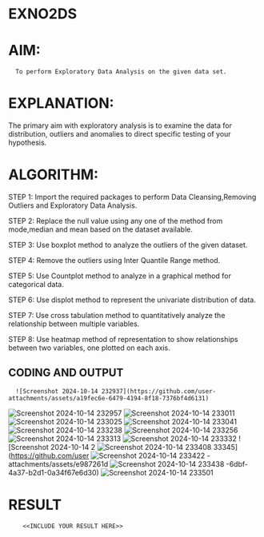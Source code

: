 # EXNO2DS
# AIM:
      To perform Exploratory Data Analysis on the given data set.
      
# EXPLANATION:
  The primary aim with exploratory analysis is to examine the data for distribution, outliers and anomalies to direct specific testing of your hypothesis.
  
# ALGORITHM:
STEP 1: Import the required packages to perform Data Cleansing,Removing Outliers and Exploratory Data Analysis.

STEP 2: Replace the null value using any one of the method from mode,median and mean based on the dataset available.

STEP 3: Use boxplot method to analyze the outliers of the given dataset.

STEP 4: Remove the outliers using Inter Quantile Range method.

STEP 5: Use Countplot method to analyze in a graphical method for categorical data.

STEP 6: Use displot method to represent the univariate distribution of data.

STEP 7: Use cross tabulation method to quantitatively analyze the relationship between multiple variables.

STEP 8: Use heatmap method of representation to show relationships between two variables, one plotted on each axis.

## CODING AND OUTPUT
      ![Screenshot 2024-10-14 232937](https://github.com/user-attachments/assets/a19fec6e-6479-4194-8f18-7376bf4d6131)
![Screenshot 2024-10-14 232957](https://github.com/user-attachments/assets/0a4d5a56-ac8e-49a7-86e6-15c9c6158a95)
![Screenshot 2024-10-14 233011](https://github.com/user-attachments/assets/cd3ef73e-ccb2-4cd1-ac25-f665840961f1)
![Screenshot 2024-10-14 233025](https://github.com/user-attachments/assets/b3e78b85-ea3a-491e-a614-78607235dc29)
![Screenshot 2024-10-14 233041](https://github.com/user-attachments/assets/c7a27a8a-3b81-4229-8aa5-d5348889c665)
![Screenshot 2024-10-14 233238](https://github.com/user-attachments/assets/231e33b2-5460-42bf-88d7-6610b93de86c)
![Screenshot 2024-10-14 233256](https://github.com/user-attachments/assets/aa6eef81-3667-448a-9cae-8cae084e8d06)
![Screenshot 2024-10-14 233313](https://github.com/user-attachments/assets/06d63666-0646-4485-ad30-1d793c72e181)
![Screenshot 2024-10-14 233332](https://github.com/user-attachments/assets/faa3d5e2-76b9-4966-a210-cf8458d232d4)
![Screenshot 2024-10-14 2
![Screenshot 2024-10-14 233408](https://github.com/user-attachments/assets/9fd23b54-bb78-406c-bd61-3e7cd6286e8c)
33345](https://github.com/user
![Screenshot 2024-10-14 233422](https://github.com/user-attachments/assets/3d762484-d824-4187-9fe8-7c47f50bf560)
-attachments/assets/e987261d
![Screenshot 2024-10-14 233438](https://github.com/user-attachments/assets/a5dcfa55-b3e5-4916-9ab3-baf5eda16b17)
-6dbf-4a37-b2d1-0a34f67e6d30)
![Screenshot 2024-10-14 233501](https://github.com/user-attachments/assets/5392adf3-93f9-4d3d-8f15-2690ec11fac2)



# RESULT
        <<INCLUDE YOUR RESULT HERE>>
